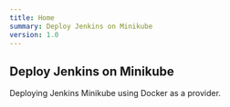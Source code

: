 ```yaml
---
title: Home
summary: Deploy Jenkins on Minikube
version: 1.0
---
```


## Deploy Jenkins on Minikube

Deploying Jenkins Minikube using Docker as a provider.
